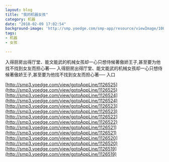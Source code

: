 ```yaml
---
layout: blog
title: "我的机器女孩"
category: 机器
date: "2018-02-09 17:02:54"
background-image: 'http://smp.yoedge.com/smp-app/resource/viewImage/1004573appline.png'
tags:
- 机器
- 女孩

---
```

入得厨房出得厅堂、能文能武的机械女孩却一心只想侍候著傲娇王子,甚至要为他找不找到女友而担心著──
入得厨房出得厅堂、能文能武的机械女孩却一心只想侍候著傲娇王子,甚至要为他找不找到女友而担心著──
入口

[http://smp3.yoedge.com/view/gotoAppLine/1126525](http://smp3.yoedge.com/view/gotoAppLine/1126525)
[http://smp3.yoedge.com/view/gotoAppLine/1126524](http://smp3.yoedge.com/view/gotoAppLine/1126524)
[http://smp3.yoedge.com/view/gotoAppLine/1126523](http://smp3.yoedge.com/view/gotoAppLine/1126523)
[http://smp3.yoedge.com/view/gotoAppLine/1126522](http://smp3.yoedge.com/view/gotoAppLine/1126522)
[http://smp3.yoedge.com/view/gotoAppLine/1126521](http://smp3.yoedge.com/view/gotoAppLine/1126521)
[http://smp3.yoedge.com/view/gotoAppLine/1126520](http://smp3.yoedge.com/view/gotoAppLine/1126520)
[http://smp3.yoedge.com/view/gotoAppLine/1126519](http://smp3.yoedge.com/view/gotoAppLine/1126519)

        
